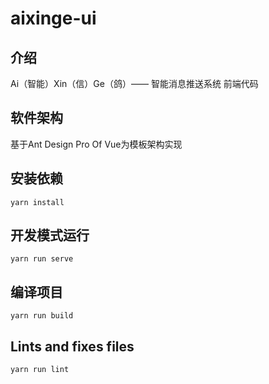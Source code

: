 # aixinge-ui

## 介绍

Ai（智能）Xin（信）Ge（鸽）—— 智能消息推送系统 前端代码

## 软件架构

基于Ant Design Pro Of Vue为模板架构实现

## 安装依赖

```shell
yarn install
```

## 开发模式运行

```shell
yarn run serve
```

## 编译项目

```shell
yarn run build
```

## Lints and fixes files

```shell
yarn run lint
```
